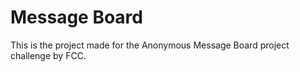 # Message Board

This is the project made for the Anonymous Message Board project challenge by FCC.
